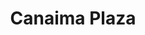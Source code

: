 ---
title: "Canaima Plaza"
url: /ciudad-guayana-puerto-ordaz/canaima-plaza/
shop: Einkaufszentrum
---